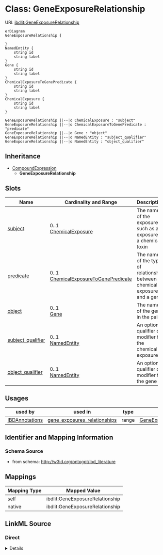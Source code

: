 

# Class: GeneExposureRelationship



URI: [ibdlit:GeneExposureRelationship](http://w3id.org/ontogpt/ibd_literature/GeneExposureRelationship)



```mermaid
erDiagram
GeneExposureRelationship {

}
NamedEntity {
    string id  
    string label  
}
Gene {
    string id  
    string label  
}
ChemicalExposureToGenePredicate {
    string id  
    string label  
}
ChemicalExposure {
    string id  
    string label  
}

GeneExposureRelationship ||--|o ChemicalExposure : "subject"
GeneExposureRelationship ||--|o ChemicalExposureToGenePredicate : "predicate"
GeneExposureRelationship ||--|o Gene : "object"
GeneExposureRelationship ||--|o NamedEntity : "subject_qualifier"
GeneExposureRelationship ||--|o NamedEntity : "object_qualifier"

```




## Inheritance
* [CompoundExpression](CompoundExpression.md)
    * **GeneExposureRelationship**



## Slots

| Name | Cardinality and Range | Description | Inheritance |
| ---  | --- | --- | --- |
| [subject](subject.md) | 0..1 <br/> [ChemicalExposure](ChemicalExposure.md) | The name of the exposure, such as a exposure to a chemical toxin | direct |
| [predicate](predicate.md) | 0..1 <br/> [ChemicalExposureToGenePredicate](ChemicalExposureToGenePredicate.md) | The name of the type of relationship between a chemical exposure and a gene | direct |
| [object](object.md) | 0..1 <br/> [Gene](Gene.md) | The name of the gene in the pair | direct |
| [subject_qualifier](subject_qualifier.md) | 0..1 <br/> [NamedEntity](NamedEntity.md) | An optional qualifier or modifier for the chemical exposure | direct |
| [object_qualifier](object_qualifier.md) | 0..1 <br/> [NamedEntity](NamedEntity.md) | An optional qualifier or modifier for the gene | direct |





## Usages

| used by | used in | type | used |
| ---  | --- | --- | --- |
| [IBDAnnotations](IBDAnnotations.md) | [gene_exposures_relationships](gene_exposures_relationships.md) | range | [GeneExposureRelationship](GeneExposureRelationship.md) |






## Identifier and Mapping Information







### Schema Source


* from schema: http://w3id.org/ontogpt/ibd_literature





## Mappings

| Mapping Type | Mapped Value |
| ---  | ---  |
| self | ibdlit:GeneExposureRelationship |
| native | ibdlit:GeneExposureRelationship |





## LinkML Source

<!-- TODO: investigate https://stackoverflow.com/questions/37606292/how-to-create-tabbed-code-blocks-in-mkdocs-or-sphinx -->

### Direct

<details>
```yaml
name: GeneExposureRelationship
from_schema: http://w3id.org/ontogpt/ibd_literature
is_a: CompoundExpression
attributes:
  subject:
    name: subject
    description: The name of the exposure, such as a exposure to a chemical toxin.
    from_schema: http://w3id.org/ontogpt/ibd_literature
    rank: 1000
    domain_of:
    - GeneExposureRelationship
    - DiseaseCellularProcessRelationship
    - Triple
    range: ChemicalExposure
  predicate:
    name: predicate
    description: The name of the type of relationship between a chemical exposure
      and a gene.
    from_schema: http://w3id.org/ontogpt/ibd_literature
    rank: 1000
    domain_of:
    - GeneExposureRelationship
    - DiseaseCellularProcessRelationship
    - Triple
    range: ChemicalExposureToGenePredicate
  object:
    name: object
    description: The name of the gene in the pair. This comes second in the pair.
    from_schema: http://w3id.org/ontogpt/ibd_literature
    rank: 1000
    domain_of:
    - GeneExposureRelationship
    - DiseaseCellularProcessRelationship
    - Triple
    range: Gene
  subject_qualifier:
    name: subject_qualifier
    description: An optional qualifier or modifier for the chemical exposure.
    from_schema: http://w3id.org/ontogpt/ibd_literature
    rank: 1000
    domain_of:
    - GeneExposureRelationship
    - DiseaseCellularProcessRelationship
    - Triple
    range: NamedEntity
  object_qualifier:
    name: object_qualifier
    description: An optional qualifier or modifier for the gene.
    from_schema: http://w3id.org/ontogpt/ibd_literature
    rank: 1000
    domain_of:
    - GeneExposureRelationship
    - DiseaseCellularProcessRelationship
    - Triple
    range: NamedEntity

```
</details>

### Induced

<details>
```yaml
name: GeneExposureRelationship
from_schema: http://w3id.org/ontogpt/ibd_literature
is_a: CompoundExpression
attributes:
  subject:
    name: subject
    description: The name of the exposure, such as a exposure to a chemical toxin.
    from_schema: http://w3id.org/ontogpt/ibd_literature
    rank: 1000
    alias: subject
    owner: GeneExposureRelationship
    domain_of:
    - GeneExposureRelationship
    - DiseaseCellularProcessRelationship
    - Triple
    range: ChemicalExposure
  predicate:
    name: predicate
    description: The name of the type of relationship between a chemical exposure
      and a gene.
    from_schema: http://w3id.org/ontogpt/ibd_literature
    rank: 1000
    alias: predicate
    owner: GeneExposureRelationship
    domain_of:
    - GeneExposureRelationship
    - DiseaseCellularProcessRelationship
    - Triple
    range: ChemicalExposureToGenePredicate
  object:
    name: object
    description: The name of the gene in the pair. This comes second in the pair.
    from_schema: http://w3id.org/ontogpt/ibd_literature
    rank: 1000
    alias: object
    owner: GeneExposureRelationship
    domain_of:
    - GeneExposureRelationship
    - DiseaseCellularProcessRelationship
    - Triple
    range: Gene
  subject_qualifier:
    name: subject_qualifier
    description: An optional qualifier or modifier for the chemical exposure.
    from_schema: http://w3id.org/ontogpt/ibd_literature
    rank: 1000
    alias: subject_qualifier
    owner: GeneExposureRelationship
    domain_of:
    - GeneExposureRelationship
    - DiseaseCellularProcessRelationship
    - Triple
    range: NamedEntity
  object_qualifier:
    name: object_qualifier
    description: An optional qualifier or modifier for the gene.
    from_schema: http://w3id.org/ontogpt/ibd_literature
    rank: 1000
    alias: object_qualifier
    owner: GeneExposureRelationship
    domain_of:
    - GeneExposureRelationship
    - DiseaseCellularProcessRelationship
    - Triple
    range: NamedEntity

```
</details>